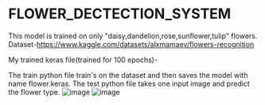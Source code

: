 # FLOWER_DECTECTION_SYSTEM
This model is trained on only "daisy,dandelion,rose,sunflower,tulip" flowers.
Dataset-https://www.kaggle.com/datasets/alxmamaev/flowers-recognition


My trained keras file(trained for 100 epochs)-





The train python file train's on the dataset and then saves the model with name flower.keras.
The test python file takes one input image and predict the flower type.
![image](https://github.com/Ranjan1231231/FLOWER_DECTECTION_SYSTEM/assets/89583677/fbe65db2-7899-4d58-9af0-f616ff27410e)
![image](https://github.com/Ranjan1231231/FLOWER_DECTECTION_SYSTEM/assets/89583677/ae67d0bf-2fa4-4fa8-abf5-dab733cc5c64)
